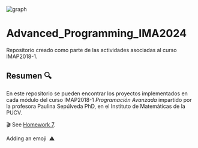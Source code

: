 ![graph](https://github.com/user-attachments/assets/32dfd62a-0dc5-42e9-9464-6710f6007d54)

# Advanced_Programming_IMA2024
Repositorio creado como parte de las actividades asociadas al curso IMAP2018-1.


## Resumen 🔍
En este repositorio se pueden encontrar los proyectos implementados en cada módulo del curso IMAP2018-1 _Programación Avanzada_ impartido por la profesora Paulina Sepúlveda PhD, en el Instituto de Matemáticas de la PUCV.


🎬 See [Homework 7](https://www.youtube.com/watch?v=BG-mRwonQxk).

Adding an emoji  ⚠️ 
